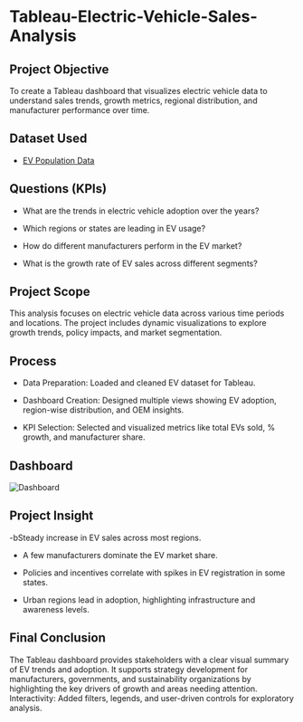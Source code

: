 # Tableau-Electric-Vehicle-Sales-Analysis

## Project Objective

To create a Tableau dashboard that visualizes electric vehicle data to understand sales trends, growth metrics, regional distribution, and manufacturer performance over time.

## Dataset Used

- <a href="https://github.com/AkashVR07/Tableau-Electric-Vehicle-Sales-Analysis/blob/main/EV_Population_Data.zip">EV Population Data</a>

## Questions (KPIs)

- What are the trends in electric vehicle adoption over the years?

- Which regions or states are leading in EV usage?

- How do different manufacturers perform in the EV market?

- What is the growth rate of EV sales across different segments?

## Project Scope

This analysis focuses on electric vehicle data across various time periods and locations. The project includes dynamic visualizations to explore growth trends, policy impacts, and market segmentation.

## Process

- Data Preparation: Loaded and cleaned EV dataset for Tableau.

- Dashboard Creation: Designed multiple views showing EV adoption, region-wise distribution, and OEM insights.

- KPI Selection: Selected and visualized metrics like total EVs sold, % growth, and manufacturer share.

## Dashboard


![Dashboard](https://github.com/user-attachments/assets/dbcbfdfb-b379-4dbb-99a5-66aae9a026fc)

## Project Insight

-bSteady increase in EV sales across most regions.

- A few manufacturers dominate the EV market share.

- Policies and incentives correlate with spikes in EV registration in some states.

- Urban regions lead in adoption, highlighting infrastructure and awareness levels.

## Final Conclusion

The Tableau dashboard provides stakeholders with a clear visual summary of EV trends and adoption. It supports strategy development for manufacturers, governments, and sustainability organizations by highlighting the key drivers of growth and areas needing attention.
Interactivity: Added filters, legends, and user-driven controls for exploratory analysis.

